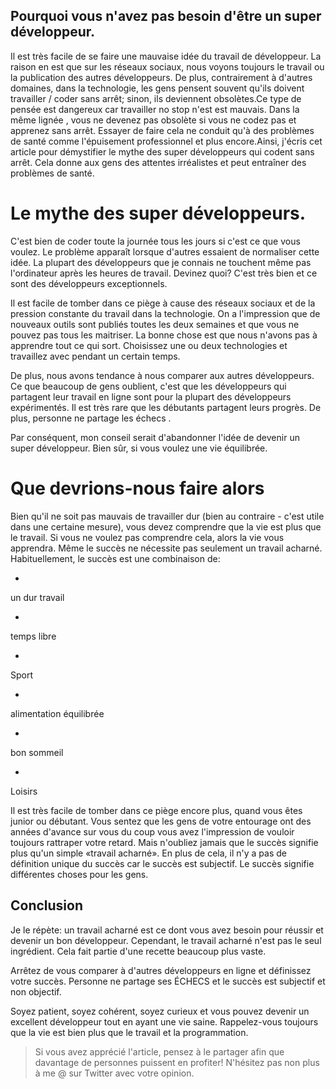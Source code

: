 ## Pourquoi vous n'avez pas besoin d'être un super développeur.

Il est très facile de se faire une mauvaise idée du travail de développeur. La raison en est que sur les réseaux sociaux, nous voyons toujours le travail ou la publication des autres développeurs. De plus, contrairement à d'autres domaines, dans la technologie, les gens pensent souvent qu'ils doivent travailler / coder sans arrêt; sinon, ils deviennent obsolètes.Ce type de pensée est dangereux car travailler no stop n'est est mauvais. Dans la même lignée , vous ne devenez pas obsolète si vous ne codez pas et apprenez sans arrêt. Essayer de faire cela ne conduit qu'à des problèmes de santé comme l'épuisement professionnel et plus encore.Ainsi, j'écris cet article pour démystifier le mythe des super développeurs qui codent sans arrêt. Cela donne aux gens des attentes irréalistes et peut entraîner des problèmes de santé.

# Le mythe des super développeurs.

C'est bien de coder toute la journée tous les jours si c'est ce que vous voulez. Le problème apparaît lorsque d'autres essaient de normaliser cette idée. La plupart des développeurs que je connais ne touchent même pas l'ordinateur après les heures de travail. Devinez quoi? C'est très bien et ce sont des développeurs exceptionnels.

Il est facile de tomber dans ce piège à cause des réseaux sociaux et de la pression constante du travail dans la technologie. On a l'impression que de nouveaux outils sont publiés toutes les deux semaines et que vous ne pouvez pas tous les maitriser. La bonne chose est que nous n'avons pas à apprendre tout ce qui sort. Choisissez une ou deux technologies et travaillez avec pendant un certain temps.

De plus, nous avons tendance à nous comparer aux autres développeurs. Ce que beaucoup de gens oublient, c'est que les développeurs qui partagent leur travail en ligne sont pour la plupart des développeurs expérimentés. Il est très rare que les débutants partagent leurs progrès. De plus, personne ne partage les échecs .

Par conséquent, mon conseil serait d'abandonner l'idée de devenir un super développeur. Bien sûr, si vous voulez une vie équilibrée.

# Que devrions-nous faire alors

Bien qu'il ne soit pas mauvais de travailler dur (bien au contraire - c'est utile dans une certaine mesure), vous devez comprendre que la vie est plus que le travail. Si vous ne voulez pas comprendre cela, alors la vie vous apprendra. Même le succès ne nécessite pas seulement un travail acharné. Habituellement, le succès est une combinaison de:

     
- 
un dur travail

- 
temps libre
     

- 
Sport
     
- 
alimentation équilibrée
     
- 
bon sommeil
     
- 
Loisirs

Il est très facile de tomber dans ce piège encore plus, quand vous êtes junior ou débutant. Vous sentez que les gens de votre entourage ont des années d'avance sur vous du coup vous avez l'impression de vouloir toujours rattraper votre retard. Mais n'oubliez jamais que le succès signifie plus qu'un simple «travail acharné». En plus de cela, il n'y a pas de définition unique du succès car le succès est subjectif. Le succès signifie différentes choses pour les gens.

## Conclusion

 Je le répète: un travail acharné est ce dont vous avez besoin pour réussir et devenir un bon développeur. Cependant, le travail acharné n'est pas le seul ingrédient. Cela fait partie d'une recette beaucoup plus vaste.

Arrêtez de vous comparer à d'autres développeurs en ligne et définissez votre succès. Personne ne partage ses ÉCHECS et le succès est subjectif et non objectif.

Soyez patient, soyez cohérent, soyez curieux et vous pouvez devenir un excellent développeur tout en ayant une vie saine. Rappelez-vous toujours que la vie est bien plus que le travail et la programmation.


> Si vous avez apprécié l'article, pensez à le partager afin que davantage de personnes puissent en profiter! N'hésitez pas non plus à me @ sur Twitter avec votre opinion.
